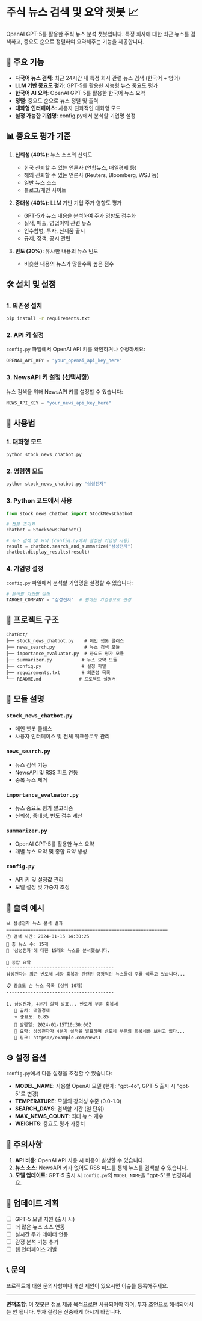 # 주식 뉴스 검색 및 요약 챗봇 📈

OpenAI GPT-5를 활용한 주식 뉴스 분석 챗봇입니다. 특정 회사에 대한 최근 뉴스를 검색하고, 중요도 순으로 정렬하여 요약해주는 기능을 제공합니다.

## 🚀 주요 기능

- **다국어 뉴스 검색**: 최근 24시간 내 특정 회사 관련 뉴스 검색 (한국어 + 영어)
- **LLM 기반 중요도 평가**: GPT-5를 활용한 지능형 뉴스 중요도 평가
- **한국어 AI 요약**: OpenAI GPT-5를 활용한 한국어 뉴스 요약
- **정렬**: 중요도 순으로 뉴스 정렬 및 출력
- **대화형 인터페이스**: 사용자 친화적인 대화형 모드
- **설정 가능한 기업명**: config.py에서 분석할 기업명 설정

## 📊 중요도 평가 기준

1. **신뢰성 (40%)**: 뉴스 소스의 신뢰도
   - 한국 신뢰할 수 있는 언론사 (연합뉴스, 매일경제 등)
   - 해외 신뢰할 수 있는 언론사 (Reuters, Bloomberg, WSJ 등)
   - 일반 뉴스 소스
   - 블로그/개인 사이트

2. **중대성 (40%)**: LLM 기반 기업 주가 영향도 평가
   - GPT-5가 뉴스 내용을 분석하여 주가 영향도 점수화
   - 실적, 매출, 영업이익 관련 뉴스
   - 인수합병, 투자, 신제품 출시
   - 규제, 정책, 공시 관련

3. **빈도 (20%)**: 유사한 내용의 뉴스 빈도
   - 비슷한 내용의 뉴스가 많을수록 높은 점수

## 🛠️ 설치 및 설정

### 1. 의존성 설치

```bash
pip install -r requirements.txt
```

### 2. API 키 설정

`config.py` 파일에서 OpenAI API 키를 확인하거나 수정하세요:

```python
OPENAI_API_KEY = "your_openai_api_key_here"
```

### 3. NewsAPI 키 설정 (선택사항)

뉴스 검색을 위해 NewsAPI 키를 설정할 수 있습니다:

```python
NEWS_API_KEY = "your_news_api_key_here"
```

## 🎯 사용법

### 1. 대화형 모드

```bash
python stock_news_chatbot.py
```

### 2. 명령행 모드

```bash
python stock_news_chatbot.py "삼성전자"
```

### 3. Python 코드에서 사용

```python
from stock_news_chatbot import StockNewsChatbot

# 챗봇 초기화
chatbot = StockNewsChatbot()

# 뉴스 검색 및 요약 (config.py에서 설정된 기업명 사용)
result = chatbot.search_and_summarize("삼성전자")
chatbot.display_results(result)
```

### 4. 기업명 설정

`config.py` 파일에서 분석할 기업명을 설정할 수 있습니다:

```python
# 분석할 기업명 설정
TARGET_COMPANY = "삼성전자"  # 원하는 기업명으로 변경
```

## 📁 프로젝트 구조

```
ChatBot/
├── stock_news_chatbot.py    # 메인 챗봇 클래스
├── news_search.py           # 뉴스 검색 모듈
├── importance_evaluator.py  # 중요도 평가 모듈
├── summarizer.py           # 뉴스 요약 모듈
├── config.py               # 설정 파일
├── requirements.txt        # 의존성 목록
└── README.md              # 프로젝트 설명서
```

## 🔧 모듈 설명

### `stock_news_chatbot.py`
- 메인 챗봇 클래스
- 사용자 인터페이스 및 전체 워크플로우 관리

### `news_search.py`
- 뉴스 검색 기능
- NewsAPI 및 RSS 피드 연동
- 중복 뉴스 제거

### `importance_evaluator.py`
- 뉴스 중요도 평가 알고리즘
- 신뢰성, 중대성, 빈도 점수 계산

### `summarizer.py`
- OpenAI GPT-5를 활용한 뉴스 요약
- 개별 뉴스 요약 및 종합 요약 생성

### `config.py`
- API 키 및 설정값 관리
- 모델 설정 및 가중치 조정

## 🎨 출력 예시

```
📊 삼성전자 뉴스 분석 결과
============================================================
🕐 검색 시간: 2024-01-15 14:30:25
📰 총 뉴스 수: 15개
💬 '삼성전자'에 대한 15개의 뉴스를 분석했습니다.

🎯 종합 요약
----------------------------------------
삼성전자는 최근 반도체 시장 회복과 관련된 긍정적인 뉴스들이 주를 이루고 있습니다...

📋 중요도 순 뉴스 목록 (상위 10개)
----------------------------------------

1. 삼성전자, 4분기 실적 발표... 반도체 부문 회복세
   📰 출처: 매일경제
   ⭐ 중요도: 0.85
   📅 발행일: 2024-01-15T10:30:00Z
   📝 요약: 삼성전자가 4분기 실적을 발표하며 반도체 부문의 회복세를 보이고 있다...
   🔗 링크: https://example.com/news1
```

## ⚙️ 설정 옵션

`config.py`에서 다음 설정을 조정할 수 있습니다:

- **MODEL_NAME**: 사용할 OpenAI 모델 (현재: "gpt-4o", GPT-5 출시 시 "gpt-5"로 변경)
- **TEMPERATURE**: 모델의 창의성 수준 (0.0-1.0)
- **SEARCH_DAYS**: 검색할 기간 (일 단위)
- **MAX_NEWS_COUNT**: 최대 뉴스 개수
- **WEIGHTS**: 중요도 평가 가중치

## 🚨 주의사항

1. **API 비용**: OpenAI API 사용 시 비용이 발생할 수 있습니다.
2. **뉴스 소스**: NewsAPI 키가 없어도 RSS 피드를 통해 뉴스를 검색할 수 있습니다.
3. **모델 업데이트**: GPT-5 출시 시 `config.py`의 `MODEL_NAME`을 "gpt-5"로 변경하세요.

## 🔄 업데이트 계획

- [ ] GPT-5 모델 지원 (출시 시)
- [ ] 더 많은 뉴스 소스 연동
- [ ] 실시간 주가 데이터 연동
- [ ] 감정 분석 기능 추가
- [ ] 웹 인터페이스 개발

## 📞 문의

프로젝트에 대한 문의사항이나 개선 제안이 있으시면 이슈를 등록해주세요.

---

**면책조항**: 이 챗봇은 정보 제공 목적으로만 사용되어야 하며, 투자 조언으로 해석되어서는 안 됩니다. 투자 결정은 신중하게 하시기 바랍니다.

